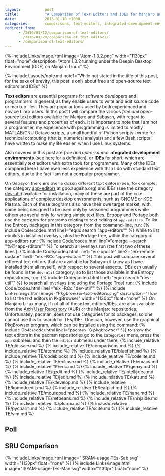```yaml
---
layout:           post
title:            "A Comparison of Text Editors and IDEs for Manjaro and Sabayon Linux"
date:             2016-01-18 +1000
categories:       comparisons, text-editors, integrated-development-environment, manjaro-linux, sabayon-linux
redirect_from:
      - /2016/01/12/comparison-of-text-editors/
      - /2016/01/20/comparison-of-text-editors/
      - /comparison-of-text-editors/
---
```

{% include Links/image.html image="Atom-1.3.2.png" width="1130px" float="none" description="Atom 1.3.2 running under the Deepin Desktop Environment (DDE) on Manjaro Linux" %}

{% include Layouts/note.md note1="While not stated in the title of this post, for the sake of brevity, this post is only about free and open-source text editors and IDEs" %}

**Text editors** are essential programs for software developers and programmers in general, as they enable users to write and edit source code or markup files. They are popular tools used by both experienced and novice Linux users. In this post I will compare the various *free and open-source* text editors available for Manjaro and Sabayon, with regard to several features and properties of each. It is important to note that I am not a programmer, my experience with programming is limited to mostly MATLAB/GNU Octave scripts, a small handful of Python scripts I wrote for technical computing (that is, numerical analysis) and a few Bash scripts I have written to make my life easier, when I use Linux systems.

Also covered in this post are *free and open-source* **integrated development environments** (see [here](#integrated-development-environment) for a definition), or **IDEs** for short, which are essentially text editors with extra tools for programmers. Many of the IDEs compared here I have even less experience with than I do with standard text editors, due to the fact I am not a computer programmer.

On Sabayon there are over a dozen different text editors (see, for example, the category [app-editors](http://gpo.zugaina.org/app-editors/) at gpo.zugaina.org) and IDEs (see the category [dev-util](http://gpo.zugaina.org/dev-util/)) available for installation, many of these are part of the core applications of complete desktop environments, such as GNOME or KDE Plasma. Each of these programs also have their own target market, with some being designed to be used only by seasoned programmers while others are useful only for writing simple text files. Entropy and Portage both use the category for programs relating to text editing of `app-editors`. To list the Entropy packages in this category, from the command-line, run:
{% include Code/codeu.html line1="equo search &quot;app-editors&quot;" %}
While to list ebuilds in installed overlays, plus the Portage tree, within the category of app-editors run:
{% include Code/codeu.html line1="emerge --search &quot;%@^app-editors&quot;" %}
To search all overlays run (the first two of these lines ):
{% include Code/codeu.html line1="eix-update" line2="eix-remote update" line3="eix -RCc &quot;app-editors&quot;" %}
This post will compare several different text editors that are available for Sabayon (I know as I have installed them all myself), with respect to several aspects.
IDEs can usually be found in the `dev-util` category, so to list those available in the Entropy repositories, run:
{% include Code/codeu.html line1="equo search &quot;dev-util&quot;" %}
to search all overlays (including the Portage Tree) run:
{% include Code/codeu.html line1="eix -RCc &quot;dev-util&quot;" %}
{% include Links/image.html image="PkgBrowser-text-editors.png" description="How to list the text editors in PkgBrowser" width="1130px" float="none" %}
On Manjaro Linux many, if not all of these text editors/IDEs, are also available from the [Arch User Repository](https://aur.archlinux.org) (AUR) or the Manjaro repositories. Unfortunately, pacman, does not use categories for its packages, so one cannot use this to search for TEs/IDEs. One can, however, use the graphical PkgBrowser program, which can be installed using the command:
{% include Code/coder.html line1="pacman -S pkgbrowser" %}
to show the text editors in the pacman repositories go to the `Categories` menu, press the `app` submenu and then the `editor` submenu under there.
{% include_relative TE/glossary.md %}
{% include_relative TE/comparisons.md %}
{% include_relative TE/atom.md %}
{% include_relative TE/bluefish.md %}
{% include_relative TE/codeblocks.md %}
{% include_relative TE/codelite.md %}
{% include_relative TE/eclipse.md %}
{% include_relative TE/emacs.md %}
{% include_relative TE/eric.md %}
{% include_relative TE/geany.md %}
{% include_relative TE/gedit.md %}
{% include_relative TE/intellijidea.md %}
{% include_relative TE/jedit.md %}
{% include_relative TE/kate.md %}
{% include_relative TE/kdevelop.md %}
{% include_relative TE/komodoedit.md %}
{% include_relative TE/leafpad.md %}
{% include_relative TE/mousepad.md %}
{% include_relative TE/nano.md %}
{% include_relative TE/netbeans.md %}
{% include_relative TE/ninjaide.md %}
{% include_relative TE/pluma.md %}
{% include_relative TE/pycharm.md %}
{% include_relative TE/scite.md %}
{% include_relative TE/vim.md %}

## Poll
<div id="debate_1_2324434"></div>
<script>
  (function () {
    var opst = document.createElement('script');
    opst.type = 'text/javascript';
    opst.async = true;
    opst.src = '/js/embed-2324434.js';
    (document.getElementsByTagName('head')[0] ||
      document.getElementsByTagName('body')[0]).appendChild(opst);
  }());
</script>

## SRU Comparison
{% include Links/image.html image="ISRAM-usage-TEs-Sab.svg" width="1130px" float="none" %}
{% include Links/image.html image="ISRAM-usage-TEs-Man.svg" width="1130px" float="none" %}

[^1]: Ben Ogle (11 November 2015). [*Atom 1.3*](http://blog.atom.io/2015/12/11/atom-1-3.html). *blog.atom.io*: Atom.
[^2]: [Releases &middot; jenslody/codeblocks](https://github.com/jenslody/codeblocks/releases?after=CODEBLOCKS_1_0_BETA5). Retrieved 12 January 2016.
[^3]: [Plugins](http://codeblocks.org/cbplugins). Retrieved 12 January 2016.
